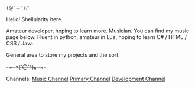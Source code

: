 	(＠´ー`)ﾉﾞ

Hello! Shellularity here.

Amateur developer, hoping to learn more.
Musician. You can find my music page below.
Fluent in python, amateur in Lua, hoping to learn C# / HTML / CSS / Java

General area to store my projects and the sort. 

-~~~- ٩(ˊ〇ˋ*)و -~~~-

Channels:
[Music Channel](https://www.youtube.com/channel/UCQ2SmbeUjPvkVu94ogC_O2A)
[Primary Channel](https://www.youtube.com/channel/UCOgzI4KaF3O99iKhaFuCxSw)
[Development Channel](https://www.youtube.com/channel/UCHrDm3dY3RDdbYYbwpgplDg)
